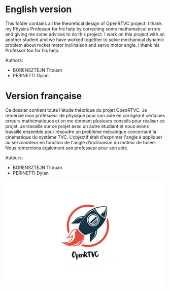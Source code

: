 # English version
This folder contains all the theoretical design of OpenRTVC project. I thank my Physics Professor for his help by correcting some mathematical errors and giving me some advices to do this project. I work on this project with an another student and we have worked together to solve mechanical dynamic problem about rocket motor inclinaison and servo motor angle. I thank his Professor too for his help.

Authors:
  - BORENSZTEJN Titouan
  - PERINETTI Dylan

# Version française
Ce dossier contient toute l'étude théorique du projet OpenRTVC. Je remercie mon professeur de physique pour son aide en corrigeant certaines erreurs mathématiques et en me donnant plusieurs conseils pour réaliser ce projet. Je travaille sur ce projet avec un autre étudiant et nous avons travaillé ensemble pour résoudre un problème mécanique concernant la cinématique du système TVC. L'objectif était d'exprimer l'angle à appliquer au servomoteur en fonction de l'angle d'inclinaison du moteur de fusée. Nous remercions également son professeur pour son aide.

Auteurs:
  - BORENSZTEJN Titouan
  - PERINETTI Dylan

![TVC 3D printed system](/logo-openrtvc.jpg)
